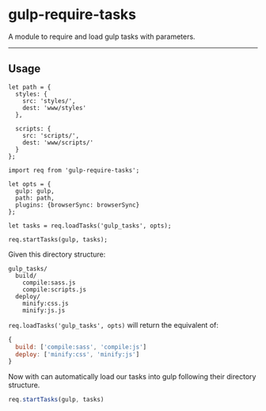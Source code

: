 gulp-require-tasks
===================


A module to require and load gulp tasks with parameters.

----------

Usage
-------------
```es6
let path = {
  styles: {
    src: 'styles/',
    dest: 'www/styles'
  },

  scripts: {
    src: 'scripts/',
    dest: 'www/scripts/'
  }
};

import req from 'gulp-require-tasks';

let opts = {
  gulp: gulp,
  path: path,
  plugins: {browserSync: browserSync}
};

let tasks = req.loadTasks('gulp_tasks', opts);

req.startTasks(gulp, tasks);
```
Given this directory structure:
```
gulp_tasks/
  build/
    compile:sass.js
    compile:scripts.js
  deploy/
    minify:css.js
    minify:js.js
```

`req.loadTasks('gulp_tasks', opts)` will return the equivalent of:

```js
{
  build: ['compile:sass', 'compile:js']
  deploy: ['minify:css', 'minify:js']
}
```
Now with can automatically load our tasks into gulp following their directory structure.
```js
req.startTasks(gulp, tasks)
```
